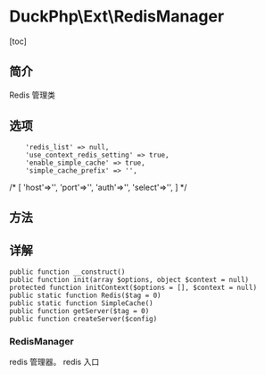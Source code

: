 # DuckPhp\Ext\RedisManager
[toc]

## 简介
Redis 管理类
## 选项
        'redis_list' => null,
        'use_context_redis_setting' => true,
        'enable_simple_cache' => true,
        'simple_cache_prefix' => '',
/*
    [
                'host'=>'',
                'port'=>'',
                'auth'=>'',
                'select'=>'',
            ]
    */
## 方法


## 详解

    public function __construct()
    public function init(array $options, object $context = null)
    protected function initContext($options = [], $context = null)
    public static function Redis($tag = 0)
    public static function SimpleCache()
    public function getServer($tag = 0)
    public function createServer($config)
    
    
### RedisManager

redis 管理器。 redis 入口